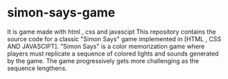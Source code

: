 # simon-says-game
It is game made with html , css and javascipt 
This repository contains the source code for a classic "Simon Says" game implemented in [HTML , CSS AND JAVASCIPT]. "Simon Says" is a color memorization game where players must replicate a sequence of colored lights and sounds generated by the game. The game progressively gets more challenging as the sequence lengthens.
